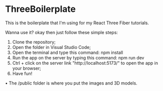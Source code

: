 # ThreeBoilerplate

This is the boilerplate that I'm using for my React Three Fiber tutorials.

Wanna use it? okay then just follow these simple steps:

1. Clone the repository;
2. Open the folder in Visual Studio Code;
3. Open the terminal and type this command: npm install
5. Run the app on the server by typing this command: npm run dev
6. Ctrl + click on the server link "http://localhost:5173/" to open the app in your browser;
7. Have fun!

• The /public folder is where you put the images and 3D models.
